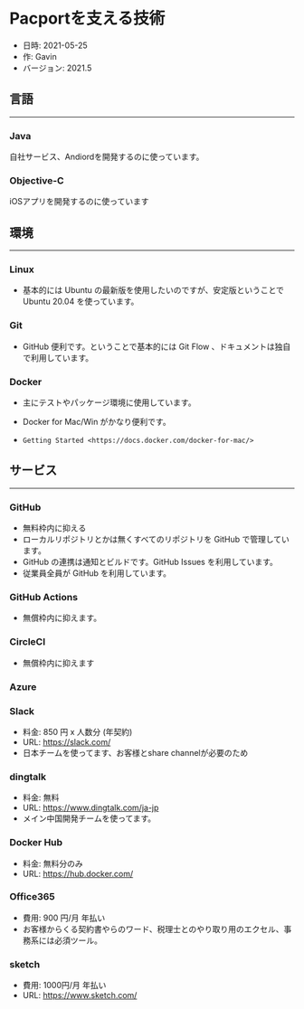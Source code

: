 # Pacportを支える技術

* 日時: 2021-05-25
* 作: Gavin
* バージョン: 2021.5

## 言語

---

### Java

自社サービス、Andiordを開発するのに使っています。

### Objective-C

iOSアプリを開発するのに使っています

## 環境

---

### Linux

* 基本的には Ubuntu の最新版を使用したいのですが、安定版ということで Ubuntu 20.04 を使っています。

### Git

* GitHub 便利です。ということで基本的には Git Flow 、ドキュメントは独自で利用しています。

### Docker

* 主にテストやパッケージ環境に使用しています。

* Docker for Mac/Win がかなり便利です。

* `Getting Started <https://docs.docker.com/docker-for-mac/>`

## サービス

---

### GitHub

* 無料枠内に抑える
* ローカルリポジトリとかは無くすべてのリポジトリを GitHub で管理しています。
* GitHub の連携は通知とビルドです。GitHub Issues を利用しています。
* 従業員全員が GitHub を利用しています。

### GitHub Actions

* 無償枠内に抑えます。

### CircleCI

* 無償枠内に抑えます

### Azure

### Slack

* 料金: 850 円 x 人数分 (年契約)
* URL: https://slack.com/
* 日本チームを使ってます、お客様とshare channelが必要のため

### dingtalk

* 料金: 無料
* URL: https://www.dingtalk.com/ja-jp
* メイン中国開発チームを使ってます。

### Docker Hub

* 料金: 無料分のみ
* URL: https://hub.docker.com/

### Office365

* 費用: 900 円/月 年払い
* お客様からくる契約書やらのワード、税理士とのやり取り用のエクセル、事務系には必須ツール。

### sketch

* 費用: 1000円/月 年払い
* URL: https://www.sketch.com/
